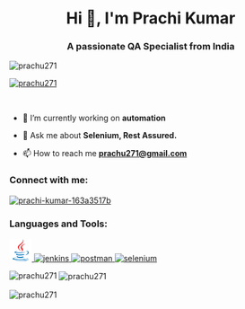 <h1 align="center">Hi 👋, I'm Prachi Kumar</h1>
<h3 align="center">A passionate QA Specialist from India</h3>

<p align="left"> <img src="https://komarev.com/ghpvc/?username=prachu271&label=Profile%20views&color=0e75b6&style=flat" alt="prachu271" /> </p>

<p align="left"> <a href="https://github.com/ryo-ma/github-profile-trophy"><img src="https://github-profile-trophy.vercel.app/?username=prachu271" alt="prachu271" /></a> </p>

<p align="left"> <a href="https://twitter.com/" target="blank"><img src="https://img.shields.io/twitter/follow/?logo=twitter&style=for-the-badge" alt="" /></a> </p>

- 🔭 I’m currently working on **automation**

- 💬 Ask me about **Selenium, Rest Assured.**

- 📫 How to reach me **prachu271@gmail.com**

<h3 align="left">Connect with me:</h3>
<p align="left">
<a href="https://linkedin.com/in/prachi-kumar-163a3517b" target="blank"><img align="center" src="https://raw.githubusercontent.com/rahuldkjain/github-profile-readme-generator/master/src/images/icons/Social/linked-in-alt.svg" alt="prachi-kumar-163a3517b" height="30" width="40" /></a>
</p>

<h3 align="left">Languages and Tools:</h3>
<p align="left"> <a href="https://www.java.com" target="_blank" rel="noreferrer"> <img src="https://raw.githubusercontent.com/devicons/devicon/master/icons/java/java-original.svg" alt="java" width="40" height="40"/> </a> <a href="https://www.jenkins.io" target="_blank" rel="noreferrer"> <img src="https://www.vectorlogo.zone/logos/jenkins/jenkins-icon.svg" alt="jenkins" width="40" height="40"/> </a> <a href="https://postman.com" target="_blank" rel="noreferrer"> <img src="https://www.vectorlogo.zone/logos/getpostman/getpostman-icon.svg" alt="postman" width="40" height="40"/> </a> <a href="https://www.selenium.dev" target="_blank" rel="noreferrer"> <img src="https://raw.githubusercontent.com/detain/svg-logos/780f25886640cef088af994181646db2f6b1a3f8/svg/selenium-logo.svg" alt="selenium" width="40" height="40"/> </a> </p>

<p><img align="left" src="https://github-readme-stats.vercel.app/api/top-langs?username=prachu271&show_icons=true&locale=en&layout=compact" alt="prachu271" /></p>

<p>&nbsp;<img align="center" src="https://github-readme-stats.vercel.app/api?username=prachu271&show_icons=true&locale=en" alt="prachu271" /></p>

<p><img align="center" src="https://github-readme-streak-stats.herokuapp.com/?user=prachu271&" alt="prachu271" /></p>
